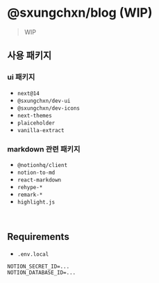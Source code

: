 # @sxungchxn/blog (WIP)

> WIP

## 사용 패키지

### ui 패키지

- `next@14`
- `@sxungchxn/dev-ui`
- `@sxungchxn/dev-icons`
- `next-themes`
- `plaiceholder`
- `vanilla-extract`

### markdown 관련 패키지

- `@notionhq/client`
- `notion-to-md`
- `react-markdown`
- `rehype-*`
- `remark-*`
- `highlight.js`

<br/>

## Requirements

- `.env.local`

```
NOTION_SECRET_ID=...
NOTION_DATABASE_ID=...
```
